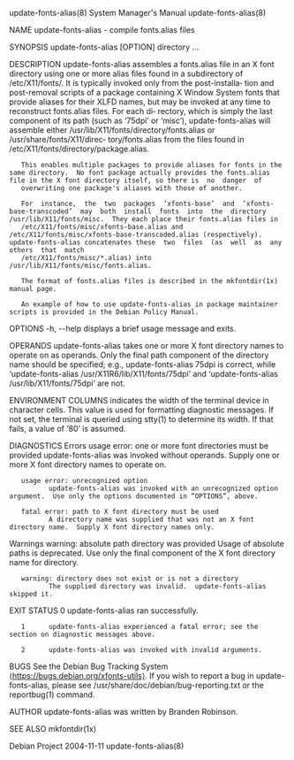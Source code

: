 update-fonts-alias(8)                                                                      System Manager's Manual                                                                      update-fonts-alias(8)

NAME
       update-fonts-alias - compile fonts.alias files

SYNOPSIS
       update-fonts-alias [OPTION] directory ...

DESCRIPTION
       update-fonts-alias assembles a fonts.alias file in an X font directory using one or more alias files found in a subdirectory of /etc/X11/fonts/.  It is typically invoked only from the post-installa‐
       tion and post-removal scripts of a package containing X Window System fonts that provide aliases for their XLFD names, but may be invoked at any time to reconstruct fonts.alias files.  For each  di‐
       rectory,  which  is simply the last component of its path (such as ‘75dpi’ or ‘misc’), update-fonts-alias will assemble either /usr/lib/X11/fonts/directory/fonts.alias or /usr/share/fonts/X11/direc‐
       tory/fonts.alias from the files found in /etc/X11/fonts/directory/package.alias.

       This enables multiple packages to provide aliases for fonts in the same directory.  No font package actually provides the fonts.alias file in the X font directory itself, so there is  no  danger  of
       overwriting one package's aliases with those of another.

       For  instance,  the  two  packages  ‘xfonts-base’  and  ‘xfonts-base-transcoded’  may  both  install  fonts  into  the  directory /usr/lib/X11/fonts/misc.  They each place their fonts.alias files in
       /etc/X11/fonts/misc/xfonts-base.alias and /etc/X11/fonts/misc/xfonts-base-transcoded.alias (respectively).  update-fonts-alias concatenates these  two  files  (as  well  as  any  others  that  match
       /etc/X11/fonts/misc/*.alias) into /usr/lib/X11/fonts/misc/fonts.alias.

       The format of fonts.alias files is described in the mkfontdir(1x) manual page.

       An example of how to use update-fonts-alias in package maintainer scripts is provided in the Debian Policy Manual.

OPTIONS
       -h, --help displays a brief usage message and exits.

OPERANDS
       update-fonts-alias takes one or more X font directory names to operate on as operands.  Only the final path component of the directory name should be specified; e.g.,
              update-fonts-alias 75dpi
       is correct, while ‘update-fonts-alias /usr/X11R6/lib/X11/fonts/75dpi’ and ‘update-fonts-alias /usr/lib/X11/fonts/75dpi’ are not.

ENVIRONMENT
       COLUMNS
              indicates  the  width  of  the  terminal device in character cells.  This value is used for formatting diagnostic messages.  If not set, the terminal is queried using stty(1) to determine its
              width.  If that fails, a value of ‘80’ is assumed.

DIAGNOSTICS
   Errors
       usage error: one or more font directories must be provided
              update-fonts-alias was invoked without operands.  Supply one or more X font directory names to operate on.

       usage error: unrecognized option
              update-fonts-alias was invoked with an unrecognized option argument.  Use only the options documented in “OPTIONS”, above.

       fatal error: path to X font directory must be used
              A directory name was supplied that was not an X font directory name.  Supply X font directory names only.

   Warnings
       warning: absolute path directory was provided
              Usage of absolute paths is deprecated.  Use only the final component of the X font directory name for directory.

       warning: directory does not exist or is not a directory
              The supplied directory was invalid.  update-fonts-alias skipped it.

EXIT STATUS
       0      update-fonts-alias ran successfully.

       1      update-fonts-alias experienced a fatal error; see the section on diagnostic messages above.

       2      update-fonts-alias was invoked with invalid arguments.

BUGS
       See the Debian Bug Tracking System ⟨https://bugs.debian.org/xfonts-utils⟩.  If you wish to report a bug in update-fonts-alias, please see /usr/share/doc/debian/bug-reporting.txt or the  reportbug(1)
       command.

AUTHOR
       update-fonts-alias was written by Branden Robinson.

SEE ALSO
       mkfontdir(1x)

Debian Project                                                                                    2004-11-11                                                                            update-fonts-alias(8)
